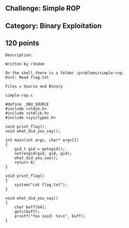 Challenge: Simple ROP 
----------------------------------------
Category: Binary Exploitation 
----------------------------------------
120 points 
----------------------------------------

```
Description:

Written by r3ndom

On the shell there is a folder /problems/simple-rop.
Hint: Read flag.txt

Files = Source and Binary

simple-rop.c

#define _GNU_SOURCE
#include <stdio.h>
#include <stdlib.h>
#include <sys/types.h>

void print_flag();
void what_did_you_say();

int main(int argc, char* argv[])
{
    gid_t gid = getegid();
    setresgid(gid, gid, gid);
    what_did_you_say();
    return 0;
}

void print_flag()
{
    system("cat flag.txt");
}

void what_did_you_say()
{
    char buff[64];
    gets(buff);
    printf("You said: %s\n", buff);
}
```

